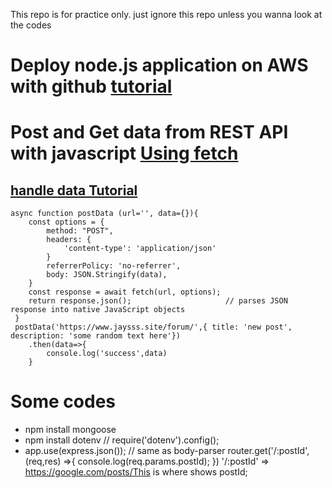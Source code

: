 This repo is for practice only. just ignore this repo unless you wanna look at the codes

# Deploy node.js application on AWS with github [tutorial](https://sumantmishra.medium.com/how-to-deploy-node-js-app-on-aws-with-github-db99758294f1)

# Post and Get data from REST API with javascript [Using fetch](https://developer.mozilla.org/en-US/docs/Web/API/Fetch_API/Using_Fetch)
## [handle data Tutorial](https://www.youtube.com/watch?v=Kw5tC5nQMRY)
```
async function postData (url='', data={}){
    const options = {
        method: "POST",
        headers: {
            'content-type': 'application/json'
        }
        referrerPolicy: 'no-referrer',
        body: JSON.Stringify(data),
    }
    const response = await fetch(url, options);
    return response.json();                     // parses JSON response into native JavaScript objects
 }
 postData('https://www.jaysss.site/forum/',{ title: 'new post', description: 'some random text here'})
    .then(data=>{
        console.log('success',data)
    }
```

# Some codes

- npm install mongoose
- npm install dotenv       // require('dotenv').config();
- app.use(express.json());            // same as body-parser
router.get('/:postId', (req,res) =>{
    console.log(req.params.postId);
})
'/:postId' => https://google.com/posts/This is where shows postId;
```
